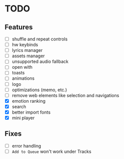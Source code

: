 # TODO

## Features

- [ ] shuffle and repeat controls
- [ ] hw keybinds
- [ ] lyrics manager
- [ ] assets manager
- [ ] unsupported audio fallback
- [ ] open with
- [ ] toasts
- [ ] animations
- [ ] logo
- [ ] optimizations (memo, etc.)
- [ ] remove web elements like selection and navigations
- [x] emotion ranking
- [x] search
- [x] better import fonts
- [x] mini player

## Fixes

- [ ] error handling
- [ ] `Add to Queue` won't work under Tracks